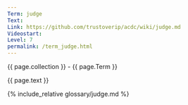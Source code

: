 ```yaml
---
Term: judge
Text: 
Link: https://github.com/trustoverip/acdc/wiki/judge.md
Videostart: 
Level: 7
permalink: /term_judge.html
---
```


{{ page.collection }} - {{ page.Term }}

   {{ page.text }}

{% include_relative glossary/judge.md %}
